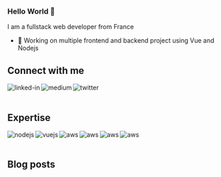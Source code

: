 ### Hello World 👋

I am a fullstack web developer from France
- 🔭 Working on multiple frontend and backend project using Vue and Nodejs


## Connect with me

[<img align="left" alt="linked-in" src="https://img.shields.io/badge/linkedin-%230077B5.svg?&style=for-the-badge&logo=linkedin&logoColor=white" />](https://www.linkedin.com/in/samuel-besnier/)

[<img align="left" alt="medium" src="https://img.shields.io/badge/medium-%2312100E.svg?&style=for-the-badge&logo=medium&logoColor=white" />](https://medium.com/@sbesnier1901)

[<img align="left" alt="twitter" src="https://img.shields.io/badge/twitter-%231DA1F2.svg?&style=for-the-badge&logo=twitter&logoColor=white" />](https://twitter.com/SamBesnier)
<br/>
<br/>
## Expertise

[<img align="left" alt="nodejs" src="https://img.shields.io/badge/node.js%20-%2343853D.svg?&style=for-the-badge&logo=node.js&logoColor=white" />](#)
[<img align="left" alt="vuejs" src="https://img.shields.io/badge/vue.js%20-%88232F3E?&style=for-the-badge&logo=vue.js&logoColor=white" />](#)
[<img align="left" alt="aws" src="https://img.shields.io/badge/Amazon%20AWS-%23232F3E?logo=amazon-aws&logoColor=white&style=for-the-badge" />](#)
[<img align="left" alt="aws" src="https://img.shields.io/badge/PHP%20-%23232F3E?logo=php&logoColor=white&style=for-the-badge" />](#)
[<img align="left" alt="aws" src="https://img.shields.io/badge/Mysql%20-%23232F3E?logo=mysql&logoColor=white&style=for-the-badge" />](#)
[<img align="left" alt="aws" src="https://img.shields.io/badge/c++%20-%230077B5?logo=cplusplus&logoColor=white&style=for-the-badge" />](#)
<br/>
<br/>

## Blog posts
<!-- BLOG-POST-LIST:START -->
 
<!-- BLOG-POST-LIST:END -->

<!--
**sambesnier/sambesnier** is a ✨ _special_ ✨ repository because its `README.md` (this file) appears on your GitHub profile.

Here are some ideas to get you started:

- 🔭 I’m currently working on ...
- 🌱 I’m currently learning ...
- 👯 I’m looking to collaborate on ...
- 🤔 I’m looking for help with ...
- 💬 Ask me about ...
- 📫 How to reach me: ...
- 😄 Pronouns: ...
- ⚡ Fun fact: ...
-->
